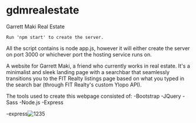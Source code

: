 # gdmrealestate
Garrett Maki Real Estate
```
Run 'npm start' to create the server.
```
All the script contains is node app.js, however it will either create the server on port 3000 or whichever port the hosting service runs on.

A website for Garrett Maki, a friend who currently works in real estate.  It's a minimalist and sleek landing page with a searchbar that seamlessly transitions you to the FIT Realty listings page based on what you typed in the search bar (through FIT Realty's custom Ylopo API).

The tools used to create this webpage consisted of:
-Bootstrap
-JQuery
-Sass
-Node.js
-Express

-express![1235](https://user-images.githubusercontent.com/56548779/152587576-52957553-9d75-468a-b3e1-1d2e2ce3424f.PNG)
